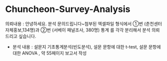 # Chuncheon-Survey-Analysis

의뢰내용 : 안녕하세요. 분석 문의드립니다~첨부된 엑셀파일 형식에서 ①번 (춘천센터 자체홍보,134명)과 ②번 (서베이 패널조사, 380명) 통계 를 각각 분리해서 분석 의뢰드리고 싶습니다.

- 분석 내용 : 설문지 기초통계분석(빈도분석), 설문 문항에 대한 t-test, 설문 문항에 대한 ANOVA , 약 55페이지 보고서 작성
